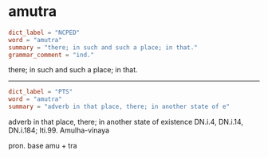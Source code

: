 # amutra

``` toml
dict_label = "NCPED"
word = "amutra"
summary = "there; in such and such a place; in that."
grammar_comment = "ind."
```

there; in such and such a place; in that.

--------------------

``` toml
dict_label = "PTS"
word = "amutra"
summary = "adverb in that place, there; in another state of e"
```

adverb in that place, there; in another state of existence DN.i.4, DN.i.14, DN.i.184; Iti.99. Amulha\-vinaya

pron. base amu \+ tra

